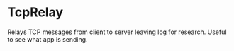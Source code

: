 # TcpRelay
Relays TCP messages from client to server leaving log for research. Useful to see what app is sending.
